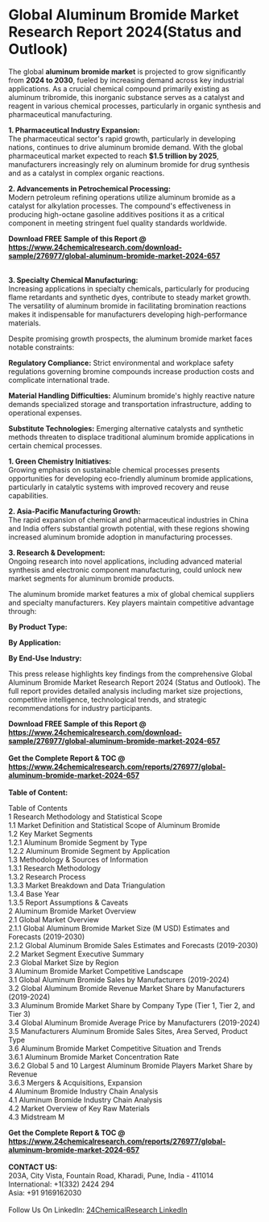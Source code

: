 <h1>Global Aluminum Bromide Market Research Report 2024(Status and Outlook)</h1><p>The global <strong>aluminum bromide market</strong> is projected to grow significantly from <strong>2024 to 2030</strong>, fueled by increasing demand across key industrial applications. As a crucial chemical compound primarily existing as aluminum tribromide, this inorganic substance serves as a catalyst and reagent in various chemical processes, particularly in organic synthesis and pharmaceutical manufacturing.</p><p><strong>1. Pharmaceutical Industry Expansion:</strong><br>
The pharmaceutical sector's rapid growth, particularly in developing nations, continues to drive aluminum bromide demand. With the global pharmaceutical market expected to reach <strong>$1.5 trillion by 2025</strong>, manufacturers increasingly rely on aluminum bromide for drug synthesis and as a catalyst in complex organic reactions.</p><p><strong>2. Advancements in Petrochemical Processing:</strong><br>
Modern petroleum refining operations utilize aluminum bromide as a catalyst for alkylation processes. The compound's effectiveness in producing high-octane gasoline additives positions it as a critical component in meeting stringent fuel quality standards worldwide.</p><div><b>Download FREE Sample of this Report @ 
            <a href="https://www.24chemicalresearch.com/download-sample/276977/global-aluminum-bromide-market-2024-657">
            https://www.24chemicalresearch.com/download-sample/276977/global-aluminum-bromide-market-2024-657</a></b></div><br><p><strong>3. Specialty Chemical Manufacturing:</strong><br>
Increasing applications in specialty chemicals, particularly for producing flame retardants and synthetic dyes, contribute to steady market growth. The versatility of aluminum bromide in facilitating bromination reactions makes it indispensable for manufacturers developing high-performance materials.</p><p>Despite promising growth prospects, the aluminum bromide market faces notable constraints:</p><p><strong>Regulatory Compliance:</strong> Strict environmental and workplace safety regulations governing bromine compounds increase production costs and complicate international trade.</p><p><strong>Material Handling Difficulties:</strong> Aluminum bromide's highly reactive nature demands specialized storage and transportation infrastructure, adding to operational expenses.</p><p><strong>Substitute Technologies:</strong> Emerging alternative catalysts and synthetic methods threaten to displace traditional aluminum bromide applications in certain chemical processes.</p><p><strong>1. Green Chemistry Initiatives:</strong><br>
Growing emphasis on sustainable chemical processes presents opportunities for developing eco-friendly aluminum bromide applications, particularly in catalytic systems with improved recovery and reuse capabilities.</p><p><strong>2. Asia-Pacific Manufacturing Growth:</strong><br>
The rapid expansion of chemical and pharmaceutical industries in China and India offers substantial growth potential, with these regions showing increased aluminum bromide adoption in manufacturing processes.</p><p><strong>3. Research &amp; Development:</strong><br>
Ongoing research into novel applications, including advanced material synthesis and electronic component manufacturing, could unlock new market segments for aluminum bromide products.</p><p>The aluminum bromide market features a mix of global chemical suppliers and specialty manufacturers. Key players maintain competitive advantage through:</p><p><strong>By Product Type:</strong></p><p><strong>By Application:</strong></p><p><strong>By End-Use Industry:</strong></p><p>This press release highlights key findings from the comprehensive Global Aluminum Bromide Market Research Report 2024 (Status and Outlook). The full report provides detailed analysis including market size projections, competitive intelligence, technological trends, and strategic recommendations for industry participants.</p><div><b>Download FREE Sample of this Report @ 
            <a href="https://www.24chemicalresearch.com/download-sample/276977/global-aluminum-bromide-market-2024-657">
            https://www.24chemicalresearch.com/download-sample/276977/global-aluminum-bromide-market-2024-657</a></b></div><br><div><b>Get the Complete Report & TOC @ 
            <a href="https://www.24chemicalresearch.com/reports/276977/global-aluminum-bromide-market-2024-657">
            https://www.24chemicalresearch.com/reports/276977/global-aluminum-bromide-market-2024-657</a></b></div><br>
            <b>Table of Content:</b><p>Table of Contents<br />
1 Research Methodology and Statistical Scope<br />
1.1 Market Definition and Statistical Scope of Aluminum Bromide<br />
1.2 Key Market Segments<br />
1.2.1 Aluminum Bromide Segment by Type<br />
1.2.2 Aluminum Bromide Segment by Application<br />
1.3 Methodology & Sources of Information<br />
1.3.1 Research Methodology<br />
1.3.2 Research Process<br />
1.3.3 Market Breakdown and Data Triangulation<br />
1.3.4 Base Year<br />
1.3.5 Report Assumptions & Caveats<br />
2 Aluminum Bromide Market Overview<br />
2.1 Global Market Overview<br />
2.1.1 Global Aluminum Bromide Market Size (M USD) Estimates and Forecasts (2019-2030)<br />
2.1.2 Global Aluminum Bromide Sales Estimates and Forecasts (2019-2030)<br />
2.2 Market Segment Executive Summary<br />
2.3 Global Market Size by Region<br />
3 Aluminum Bromide Market Competitive Landscape<br />
3.1 Global Aluminum Bromide Sales by Manufacturers (2019-2024)<br />
3.2 Global Aluminum Bromide Revenue Market Share by Manufacturers (2019-2024)<br />
3.3 Aluminum Bromide Market Share by Company Type (Tier 1, Tier 2, and Tier 3)<br />
3.4 Global Aluminum Bromide Average Price by Manufacturers (2019-2024)<br />
3.5 Manufacturers Aluminum Bromide Sales Sites, Area Served, Product Type<br />
3.6 Aluminum Bromide Market Competitive Situation and Trends<br />
3.6.1 Aluminum Bromide Market Concentration Rate<br />
3.6.2 Global 5 and 10 Largest Aluminum Bromide Players Market Share by Revenue<br />
3.6.3 Mergers & Acquisitions, Expansion<br />
4 Aluminum Bromide Industry Chain Analysis<br />
4.1 Aluminum Bromide Industry Chain Analysis<br />
4.2 Market Overview of Key Raw Materials<br />
4.3 Midstream M</p><div><b>Get the Complete Report & TOC @ 
            <a href="https://www.24chemicalresearch.com/reports/276977/global-aluminum-bromide-market-2024-657">
            https://www.24chemicalresearch.com/reports/276977/global-aluminum-bromide-market-2024-657</a></b></div><br><b>CONTACT US:</b><br>
            203A, City Vista, Fountain Road, Kharadi, Pune, India - 411014<br>
            International: +1(332) 2424 294<br>
            Asia: +91 9169162030 <br><br>
            Follow Us On LinkedIn: <a href="https://www.linkedin.com/company/24chemicalresearch/">24ChemicalResearch LinkedIn</a>